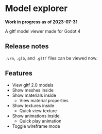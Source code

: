# Model explorer

**Work in progress as of 2023-07-31**

A gltf model viewer made for Godot 4

## Release notes

`.vrm`, `.glb`, and `.gltf` files can be viewed now.

## Features

- View gltf 2.0 models
- Show meshes inside
- Show materials inside
  - View material properties
- Show textures inside
  - Quick view texture
- Show animations inside
  - Quick play animation
- Toggle wireframe mode
